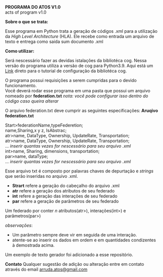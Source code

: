 **PROGRAMA DO ATOS V1.0**  
acts of program v1.0


**Sobre o que se trata:**  

Esse programa em Python trata a geração de códigos .xml para a utilização da _High Level Architecture_ (HLA). 
Ele recebe como entrada um arquivo de texto e entrega como saida sum documento .xml

**Como utilizar:** 

Será nescessário fazer as devidas istalações da bibliotéca cog. Nessa versão do programa utiliza a versão de cog para Python3.9.
Aqui está um [Link](https://cog.readthedocs.io/en/latest/index.html#installation) direto para o tutorial de configuração da bibliotéca cog.

O programa possui requisições a serem cumpridas para o devido funcionamento.   
Você deverá rodar esse programa em uma pasta que possui um arquivo nomeado por **federation.txt**
_nota: você pode configurar isso dentro do código caso queira alterar_

O arquivo federation.txt deve cumprir as seguintes especificações:
**Aruqivo federation.txt**

Start>federationName,typeFederetion;  
name,Sharing,x y z, IsAbstrac;  
atr>name, DataType, Ownership, UpdateRate, Transportation;  
atr>name, DataType, Ownership, UpdateRate, Transportation;  
... _inserir quantas vezes for nescessário para seu arquivo .xml_  
int>name, Sharing, dimensions, transportation;  
par>name, dataType;  
... _inserir quantas vezes for nescessário para seu arquivo .xml_

Esse arquivo txt é composto por palavras chaves de depurtação e _strings_ que serão inseridas no arquivo .xml.

-  **Strart** refere a geração do cabeçalho do arquivo .xml
-  **atr** refere a geração dos atributos de seu federado
-  **int** refere a geração das interações de seu federado
- **par** refere a geração de parâmetros de seu federado

Um federado por conter _n_ atributos(atr>), interações(int>) e parâmetros(par>)  

_observações_:
- Um parâmetro sempre deve vir em seguida de uma interação.
- atente-se ao inserir os dados em ordem e em quantidades condizentes à demostrada acima.

Um exemplo de texto gerador foi adicionado a esse repositório.

**Contato**
Qualquer sugestão de adição ou alteração entre em contato através do email arruda.atos@gmail.com



